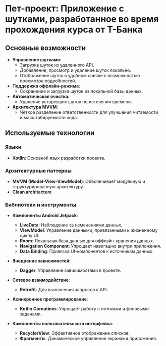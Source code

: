# Пет-проект: Приложение с шутками, разработанное во время прохождения курса от Т-Банка

## Основные возможности

- **Управление шутками**:
  - Загрузка шуток из удаленного API.
  - Добавление, просмотр и удаление шуток локально.
  - Отображение шуток в удобном списке с возможностью просмотра подробностей.
- **Поддержка оффлайн-режима**:
  - Сохранение и загрузка шуток из локальной базы данных.
- **Автоматическая очистка**:
  - Удаление устаревших шуток по истечении времени.
- **Архитектура MVVM**:
  - Четкое разделение ответственности для улучшения читаемости и масштабируемости кода.

## Используемые технологии

### **Языки**
- **Kotlin**: Основной язык разработки проекта.

### **Архитектурные паттерны**
- **MVVM (Model-View-ViewModel)**: Обеспечивает модульную и структурированную архитектуру.
- **Clean architecture**

### **Библиотеки и инструменты**
- **Компоненты Android Jetpack**:
  - **LiveData**: Наблюдение за изменениями данных.
  - **ViewModel**: Управление данными, привязанными к жизненному циклу UI.
  - **Room**: Локальная база данных для оффлайн-хранения данных.
  - **Navigation Component**: Упрощает навигацию внутри приложения.
  - **Data Binding**: Привязка UI-компонентов к источникам данных.

- **Внедрение зависимостей**:
  - **Dagger**: Управление зависимостями в проекте.

- **Сетевое взаимодействие**:
  - **Retrofit**: Для выполнения запросов к API.

- **Асинхронное программирование**:
  - **Kotlin Coroutines**: Упрощает работу с потоками и фоновыми задачами.

- **Компоненты пользовательского интерфейса**:
  - **RecyclerView**: Эффективное отображение списков.
  - **Фрагменты**: Динамическое управление экранами приложения.

